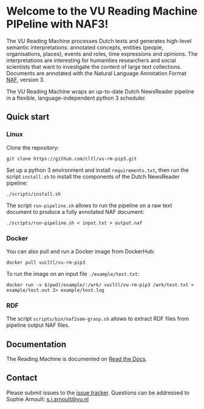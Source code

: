 # Welcome to the VU Reading Machine PIPeline with NAF3!

The VU Reading Machine processes Dutch texts and generates high-level semantic interpretations: annotated concepts, entities (people, organisations, places), events and roles, time expressions and opinions. The interpretations are interesting for humanities researchers and social scientists that want to investigate the content of large text collections.
Documents are annotated with the Natural Language Annotation Format [NAF](https://github.com/newsreader/NAF), version 3.

The VU Reading Machine wraps an up-to-date Dutch NewsReader pipeline in a flexible, language-independent python 3 scheduler. 

## Quick start
### Linux
Clone the repository:
   
    git clone https://github.com/cltl/vu-rm-pip3.git

Set up a python 3 environment and install `requirements.txt`, then run the script `install.sh` to install the components of the Dutch NewsReader pipeline: 

    ./scripts/install.sh

The script `run-pipeline.sh` allows to run the pipeline on a raw text document to produce a fully annotated NAF document:
    
    ./scripts/run-pipeline.sh < input.txt > output.naf


### Docker 
You can also pull and run a Docker image from DockerHub: 

    docker pull vucltl/vu-rm-pip3

To run the image on an input file `./example/test.txt`: 

    docker run -v $(pwd)/example/:/wrk/ vucltl/vu-rm-pip3 /wrk/test.txt > example/test.out 2> example/test.log

### RDF

The script `scripts/bin/naf2sem-grasp.sh` allows to extract RDF files from pipeline output NAF files. 

## Documentation

The Reading Machine is documented on [Read the Docs](https://vu-rm-pip3/readthedocs.io).

## Contact

Please submit issues to the [issue tracker](https://github.com/cltl/vu-rm-pip3/issues).
Questions can be addressed to Sophie Arnoult: s.i.arnoult@vu.nl




